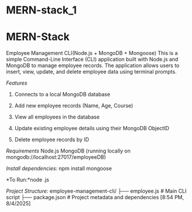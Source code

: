 # MERN-stack_1
# MERN-Stack
Employee Management CLI(Node.js + MongoDB + Mongoose)
This is a simple Command-Line Interface (CLI) application built with Node.js and MongoDB to manage employee records.
The application allows users to insert, view, update, and delete employee data using terminal prompts.

*Features*
1. Connects to a local MongoDB database

2. Add new employee records (Name, Age, Course)

3. View all employees in the database

4. Update existing employee details using their MongoDB ObjectID

5. Delete employee records by ID

*Requirements*
Node.js
MongoDB (running locally on mongodb://localhost:27017/employeeDB)

*Install dependencies:*
npm install mongoose

*To Run:*node <filename>.js

*Project Structure:*
employee-management-cli/
├── employee.js      # Main CLI script
├── package.json     # Project metadata and dependencies
[8:54 PM, 8/4/2025] 
